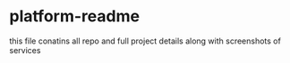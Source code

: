# platform-readme
this file conatins all repo and full project  details along with screenshots of services
